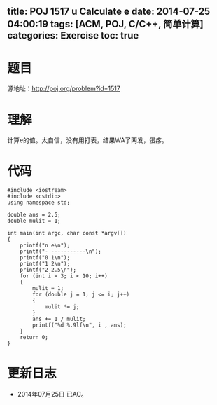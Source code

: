 title: POJ 1517 u Calculate e
date: 2014-07-25 04:00:19
tags: [ACM, POJ, C/C++, 简单计算]
categories: Exercise
toc: true
---
# 题目
源地址：http://poj.org/problem?id=1517

# 理解
计算e的值。太自信，没有用打表，结果WA了两发，蛋疼。

<!-- more -->

# 代码
```
#include <iostream>
#include <cstdio>
using namespace std;

double ans = 2.5;
double mulit = 1;

int main(int argc, char const *argv[])
{
    printf("n e\n");
    printf("- -----------\n");
    printf("0 1\n");
    printf("1 2\n");
    printf("2 2.5\n");
    for (int i = 3; i < 10; i++)
    {
        mulit = 1;
        for (double j = 1; j <= i; j++)
        {
            mulit *= j;
        }
        ans += 1 / mulit;
        printf("%d %.9lf\n", i , ans);
    }
    return 0;
}
```

# 更新日志
- 2014年07月25日 已AC。